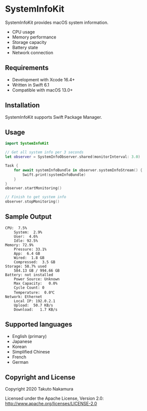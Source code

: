 # SystemInfoKit

SystemInfoKit provides macOS system information.

- CPU usage
- Memory performance
- Storage capacity
- Battery state
- Network connection

## Requirements

- Development with Xcode 16.4+
- Written in Swift 6.1
- Compatible with macOS 13.0+

## Installation

SystemInfoKit supports Swift Package Manager.

## Usage

```swift
import SystemInfoKit

// Get all system info per 3 seconds
let observer = SystemInfoObserver.shared(monitorInterval: 3.0)

Task {
    for await systemInfoBundle in observer.systemInfoStream() {
        Swift.print(systemInfoBundle)
    }
}
observer.startMonitoring()

// Finish to get system info
observer.stopMonitoring()
```

## Sample Output

```console
CPU:  7.5%
    System:  2.9%
    User:  4.6%
    Idle: 92.5%
Memory: 72.9%
    Pressure: 33.1%
    App:  6.4 GB
    Wired:  1.8 GB
    Compressed:  3.5 GB
Storage: 58.7% used
    584.13 GB / 994.66 GB
Battery: not installed
    Power Source: Unknown
    Max Capacity:   0.0%
    Cycle Count: 0
    Temperature:  0.0℃
Network: Ethernet
    Local IP: 192.0.2.1
    Upload:  50.7 KB/s
    Download:   1.7 KB/s
```

## Supported languages

- English (primary)
- Japanese
- Korean
- Simplified Chinese
- French
- German

## Copyright and License

Copyright 2020 Takuto Nakamura

Licensed under the Apache License, Version 2.0: http://www.apache.org/licenses/LICENSE-2.0
